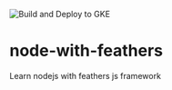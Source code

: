 ![Build and Deploy to GKE](https://github.com/habib-roy/node-with-feathers/workflows/Build%20and%20Deploy%20to%20GKE/badge.svg?branch=master)

# node-with-feathers
Learn nodejs with feathers js framework

